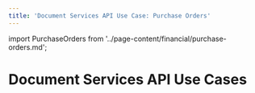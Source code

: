 ```yaml
---
title: 'Document Services API Use Case: Purchase Orders'
---
```


import PurchaseOrders from '../page-content/financial/purchase-orders.md';


<Hero slots="heading" variant="fullwidth" theme="dark"  customLayout className="herobgImage"/>

# Document Services API Use Cases


<MenuWrapperComponent  slots="content"  repeat="1" theme="lightest"/>

<PurchaseOrders />